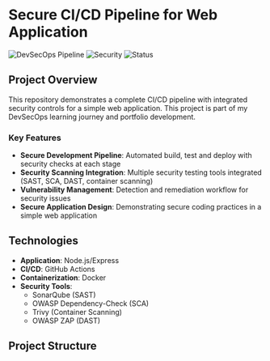 # Secure CI/CD Pipeline for Web Application

![DevSecOps Pipeline](https://img.shields.io/badge/DevSecOps-Pipeline-blue)
![Security](https://img.shields.io/badge/Security-Integrated-green)
![Status](https://img.shields.io/badge/Status-In_Progress-yellow)

## Project Overview

This repository demonstrates a complete CI/CD pipeline with integrated security controls for a simple web application. This project is part of my DevSecOps learning journey and portfolio development.

### Key Features

- **Secure Development Pipeline**: Automated build, test and deploy with security checks at each stage
- **Security Scanning Integration**: Multiple security testing tools integrated (SAST, SCA, DAST, container scanning)
- **Vulnerability Management**: Detection and remediation workflow for security issues
- **Secure Application Design**: Demonstrating secure coding practices in a simple web application

## Technologies

- **Application**: Node.js/Express
- **CI/CD**: GitHub Actions
- **Containerization**: Docker
- **Security Tools**:
  - SonarQube (SAST)
  - OWASP Dependency-Check (SCA)
  - Trivy (Container Scanning)
  - OWASP ZAP (DAST)

## Project Structure
